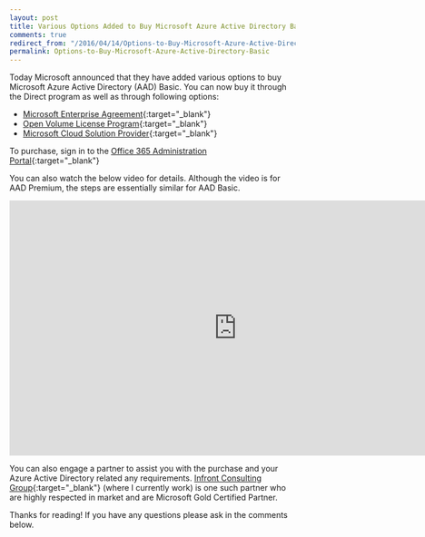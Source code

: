 ```yaml
---
layout: post
title: Various Options Added to Buy Microsoft Azure Active Directory Basic
comments: true
redirect_from: "/2016/04/14/Options-to-Buy-Microsoft-Azure-Active-Directory-Basic/"
permalink: Options-to-Buy-Microsoft-Azure-Active-Directory-Basic
---
```


Today Microsoft announced that they have added various options to buy Microsoft Azure Active Directory (AAD) Basic. 
You can now buy it through the Direct program as well as through following options:

 - [Microsoft Enterprise Agreement](https://www.microsoft.com/en-us/licensing/licensing-programs/enterprise.aspx?WT.mc_id=azurebg_email_Trans_1065_Tier2_Release_MOSP){:target="_blank"}
 - [Open Volume License Program](https://www.microsoft.com/en-us/licensing/licensing-programs/open-license.aspx?WT.mc_id=azurebg_email_Trans_1065_Tier2_Release_MOSP){:target="_blank"}
 - [Microsoft Cloud Solution Provider](https://partner.microsoft.com/en-US/Solutions/cloud-reseller-overview?WT.mc_id=azurebg_email_Trans_1065_Tier2_Release_MOSP){:target="_blank"}

To purchase, sign in to the [Office 365 Administration Portal](https://portal.office.com){:target="_blank"}

You can also watch the below video for details. Although the video is for AAD Premium, the steps are essentially similar for AAD Basic.
<iframe src="https://channel9.msdn.com/Series/Azure-Active-Directory-Videos-Demos/How-to-Purchase-Azure-Active-Directory-Premium-Existing-Customer/player" width="800" height="450" allowFullScreen frameBorder="0"></iframe>

You can also engage a partner to assist you with the purchase and your Azure Active Directory related any requirements. 
[Infront Consulting Group](http://www.infrontconsulting.com/){:target="_blank"} (where I currently work) is one such partner who are highly respected in market and are Microsoft Gold Certified Partner. 

Thanks for reading! If you have any questions please ask in the comments below.
